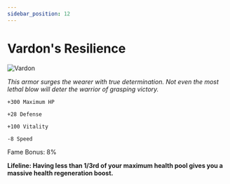 ```yaml
---
sidebar_position: 12
---
```


# Vardon's Resilience

![Vardon](https://vwiki.valorserver.com/api/item/picture/vardon's%20resilience)

<i>This armor surges the wearer with true determination. Not even the most lethal blow will deter the warrior of grasping victory.</i>

    +300 Maximum HP
    
    +28 Defense
    
    +100 Vitality
    
    -8 Speed
    
Fame Bonus: 8%

**Lifeline: Having less than 1/3rd of your maximum health pool gives you a massive health regeneration boost.**
